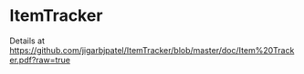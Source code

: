ItemTracker
===========
Details at https://github.com/jigarbjpatel/ItemTracker/blob/master/doc/Item%20Tracker.pdf?raw=true

